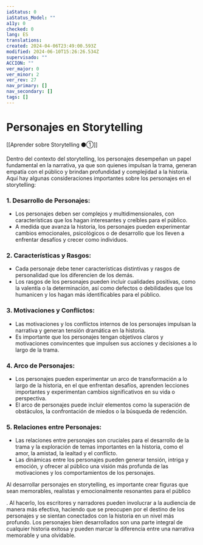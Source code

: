 ```yaml
---
iaStatus: 0
iaStatus_Model: ""
a11y: 0
checked: 0
lang: ES
translations: 
created: 2024-04-06T23:49:00.593Z
modified: 2024-06-10T15:26:26.534Z
supervisado: ""
ACCION: ""
ver_major: 0
ver_minor: 2
ver_rev: 27
nav_primary: []
nav_secondary: []
tags: []
---
```

# Personajes en Storytelling

[[Aprender sobre Storytelling ⚫①]]

Dentro del contexto del storytelling, los personajes desempeñan un papel fundamental en la narrativa, ya que son quienes impulsan la trama, generan empatía con el público y brindan profundidad y complejidad a la historia. Aquí hay algunas consideraciones importantes sobre los personajes en el storytelling:

### 1. Desarrollo de Personajes:

- Los personajes deben ser complejos y multidimensionales, con características que los hagan interesantes y creíbles para el público.
- A medida que avanza la historia, los personajes pueden experimentar cambios emocionales, psicológicos o de desarrollo que los lleven a enfrentar desafíos y crecer como individuos.

### 2. Características y Rasgos:

- Cada personaje debe tener características distintivas y rasgos de personalidad que los diferencien de los demás.
- Los rasgos de los personajes pueden incluir cualidades positivas, como la valentía o la determinación, así como defectos o debilidades que los humanicen y los hagan más identificables para el público.

### 3. Motivaciones y Conflictos:

- Las motivaciones y los conflictos internos de los personajes impulsan la narrativa y generan tensión dramática en la historia.
- Es importante que los personajes tengan objetivos claros y motivaciones convincentes que impulsen sus acciones y decisiones a lo largo de la trama.

### 4. Arco de Personajes:

- Los personajes pueden experimentar un arco de transformación a lo largo de la historia, en el que enfrentan desafíos, aprenden lecciones importantes y experimentan cambios significativos en su vida o perspectiva.
- El arco de personajes puede incluir elementos como la superación de obstáculos, la confrontación de miedos o la búsqueda de redención.

### 5. Relaciones entre Personajes:

- Las relaciones entre personajes son cruciales para el desarrollo de la trama y la exploración de temas importantes en la historia, como el amor, la amistad, la lealtad y el conflicto.
- Las dinámicas entre los personajes pueden generar tensión, intriga y emoción, y ofrecer al público una visión más profunda de las motivaciones y los comportamientos de los personajes.

Al desarrollar personajes en storytelling, es importante crear figuras que sean memorables, realistas y emocionalmente resonantes para el público

. Al hacerlo, los escritores y narradores pueden involucrar a la audiencia de manera más efectiva, haciendo que se preocupen por el destino de los personajes y se sientan conectados con la historia en un nivel más profundo. Los personajes bien desarrollados son una parte integral de cualquier historia exitosa y pueden marcar la diferencia entre una narrativa memorable y una olvidable.